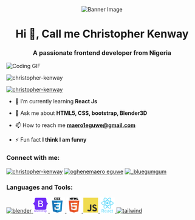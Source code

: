 <p align="center">
  <img src="https://i.pinimg.com/564x/2f/5a/63/2f5a637c27c5d2f1d156e4f752bb3ae6.jpg" alt="Banner Image">
</p>


<h1 align="center">Hi 👋, Call me Christopher Kenway</h1>
<h3 align="center">A passionate frontend developer from Nigeria</h3>
<p align="left">
  <img src="https://media.tenor.com/images/OjVjDqcWaIoAAAAd/tenor.gif" alt="Coding GIF">
</p>



<p align="left"> <img src="https://komarev.com/ghpvc/?username=christopher-kenway&label=Profile%20views&color=0e75b6&style=flat" alt="christopher-kenway" /> </p>

<p align="left"> <a href="https://github.com/ryo-ma/github-profile-trophy"><img src="https://github-profile-trophy.vercel.app/?username=christopher-kenway" alt="christopher-kenway" /></a> </p>

- 🌱 I’m currently learning **React Js**

- 💬 Ask me about **HTML5, CSS, bootstrap, Blender3D**

- 📫 How to reach me **maero1eguwe@gmail.com**

- ⚡ Fun fact **I think I am funny**

<h3 align="left">Connect with me:</h3>
<p align="left">
<a href="https://codepen.io/christopher-kenway" target="blank"><img align="center" src="https://raw.githubusercontent.com/rahuldkjain/github-profile-readme-generator/master/src/images/icons/Social/codepen.svg" alt="christopher-kenway" height="30" width="40" /></a>
<a href="https://www.linkedin.com/in/oghenemaero-eguwe-490b2a1a6/" target="blank"><img align="center" src="https://raw.githubusercontent.com/rahuldkjain/github-profile-readme-generator/master/src/images/icons/Social/linked-in-alt.svg" alt="oghenemaero eguwe" height="30" width="40" /></a>
<a href="https://instagram.com/_bluegumgum" target="blank"><img align="center" src="https://raw.githubusercontent.com/rahuldkjain/github-profile-readme-generator/master/src/images/icons/Social/instagram.svg" alt="_bluegumgum" height="30" width="40" /></a>
</p>

<h3 align="left">Languages and Tools:</h3>
<p align="left"> <a href="https://www.blender.org/" target="_blank" rel="noreferrer"> <img src="https://download.blender.org/branding/community/blender_community_badge_white.svg" alt="blender" width="40" height="40"/> </a> <a href="https://getbootstrap.com" target="_blank" rel="noreferrer"> <img src="https://raw.githubusercontent.com/devicons/devicon/master/icons/bootstrap/bootstrap-plain-wordmark.svg" alt="bootstrap" width="40" height="40"/> </a> <a href="https://www.w3schools.com/css/" target="_blank" rel="noreferrer"> <img src="https://raw.githubusercontent.com/devicons/devicon/master/icons/css3/css3-original-wordmark.svg" alt="css3" width="40" height="40"/> </a> <a href="https://www.w3.org/html/" target="_blank" rel="noreferrer"> <img src="https://raw.githubusercontent.com/devicons/devicon/master/icons/html5/html5-original-wordmark.svg" alt="html5" width="40" height="40"/> </a> <a href="https://developer.mozilla.org/en-US/docs/Web/JavaScript" target="_blank" rel="noreferrer"> <img src="https://raw.githubusercontent.com/devicons/devicon/master/icons/javascript/javascript-original.svg" alt="javascript" width="40" height="40"/> </a> <a href="https://reactjs.org/" target="_blank" rel="noreferrer"> <img src="https://raw.githubusercontent.com/devicons/devicon/master/icons/react/react-original-wordmark.svg" alt="react" width="40" height="40"/> </a> <a href="https://tailwindcss.com/" target="_blank" rel="noreferrer"> <img src="https://www.vectorlogo.zone/logos/tailwindcss/tailwindcss-icon.svg" alt="tailwind" width="40" height="40"/> </a> </p>


